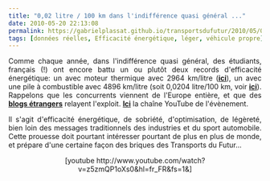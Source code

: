 ```yaml
---
title: "0,02 litre / 100 km dans l'indifférence quasi général ..."
date: 2010-05-20 22:13:08
permalink: https://gabrielplassat.github.io/transportsdufutur/2010/05/002-litre-100-km-dans-lindifference-quasi-general.html
tags: [données réelles, Efficacité énergétique, léger, véhicule propre]
---
```


<p style="text-align: justify">Comme chaque année, dans l'indifférence quasi général, des étudiants, français (!) ont encore battu un ou plutôt deux records d'efficacité énergétique: un avec moteur thermique avec 2964 km/litre (<strong><a href="https://gabrielplassat.github.io/transportsdufutur/wp-content/uploads/sites/6/2010/05/SEME_2010_Results_Protoype_ICE.pdf" target="_blank">ici</a></strong>), un avec une pile à combustible avec 4896 km/litre (soit 0,0204 litre/100 km, voir <strong><a href="https://gabrielplassat.github.io/transportsdufutur/wp-content/uploads/sites/6/2010/05/SEME_2010_Results_Protoype_Fuel_Cells.pdf" target="_blank">ici</a></strong>). Rappelons que les concurrents viennent de l'Europe entière, et que des <strong><a href="http://www.gizmag.com/shell-fuel-efficiency-record-beaten/15163/" target="_blank">blogs étrangers</a></strong> relayent l'exploit. <strong><a href="http://www.youtube.com/user/Shell#g/c/027E2B6D9900A88F" target="_blank">Ici</a></strong> la chaîne YouTube de l'évènement.</p> <p style="text-align: justify">Il s'agit d'efficacité énergétique, de sobriété, d'optimisation, de légèreté, bien loin des messages traditionnels des industries et du sport automobile. Cette prouesse doit pourtant intéresser pourtant de plus en plus de monde, et prépare d'une certaine façon des briques des Transports du Futur...<br /></p> <p style="text-align: center">  [youtube http://www.youtube.com/watch?v=z5zmQP1oXs0&hl=fr_FR&fs=1&]</p>
